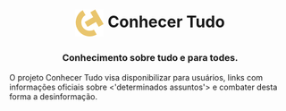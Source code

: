 # <p align=center > <img align=center src='./assets/images/ct-icon.png'></img> Conhecer Tudo </p>

### <p align=center > Conhecimento sobre tudo e para todes.

O projeto Conhecer Tudo visa disponibilizar para usuários, links com informações oficiais sobre <'determinados assuntos'> e combater desta forma a desinformação.
